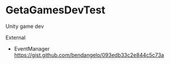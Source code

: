 # GetaGamesDevTest
Unity game dev


External

- EventManager https://gist.github.com/bendangelo/093edb33c2e844c5c73a